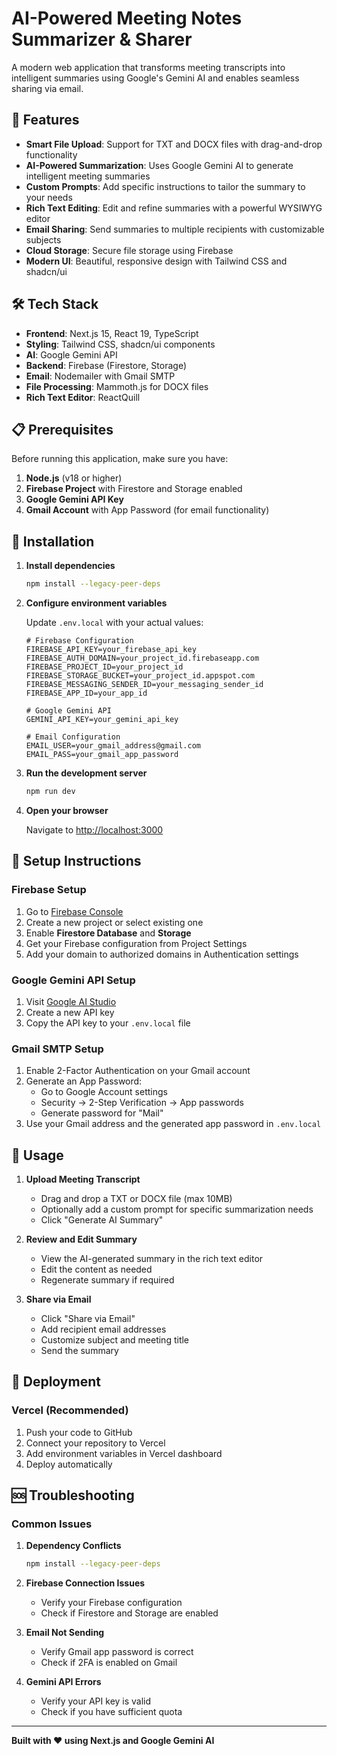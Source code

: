 # AI-Powered Meeting Notes Summarizer & Sharer

A modern web application that transforms meeting transcripts into intelligent summaries using Google's Gemini AI and enables seamless sharing via email.

## 🚀 Features

- **Smart File Upload**: Support for TXT and DOCX files with drag-and-drop functionality
- **AI-Powered Summarization**: Uses Google Gemini AI to generate intelligent meeting summaries
- **Custom Prompts**: Add specific instructions to tailor the summary to your needs
- **Rich Text Editing**: Edit and refine summaries with a powerful WYSIWYG editor
- **Email Sharing**: Send summaries to multiple recipients with customizable subjects
- **Cloud Storage**: Secure file storage using Firebase
- **Modern UI**: Beautiful, responsive design with Tailwind CSS and shadcn/ui

## 🛠️ Tech Stack

- **Frontend**: Next.js 15, React 19, TypeScript
- **Styling**: Tailwind CSS, shadcn/ui components
- **AI**: Google Gemini API
- **Backend**: Firebase (Firestore, Storage)
- **Email**: Nodemailer with Gmail SMTP
- **File Processing**: Mammoth.js for DOCX files
- **Rich Text Editor**: ReactQuill

## 📋 Prerequisites

Before running this application, make sure you have:

1. **Node.js** (v18 or higher)
2. **Firebase Project** with Firestore and Storage enabled
3. **Google Gemini API Key**
4. **Gmail Account** with App Password (for email functionality)

## 🔧 Installation

1. **Install dependencies**
   ```bash
   npm install --legacy-peer-deps
   ```

2. **Configure environment variables**
   
   Update `.env.local` with your actual values:
   ```env
   # Firebase Configuration
   FIREBASE_API_KEY=your_firebase_api_key
   FIREBASE_AUTH_DOMAIN=your_project_id.firebaseapp.com
   FIREBASE_PROJECT_ID=your_project_id
   FIREBASE_STORAGE_BUCKET=your_project_id.appspot.com
   FIREBASE_MESSAGING_SENDER_ID=your_messaging_sender_id
   FIREBASE_APP_ID=your_app_id
   
   # Google Gemini API
   GEMINI_API_KEY=your_gemini_api_key
   
   # Email Configuration
   EMAIL_USER=your_gmail_address@gmail.com
   EMAIL_PASS=your_gmail_app_password
   ```

3. **Run the development server**
   ```bash
   npm run dev
   ```

4. **Open your browser**
   
   Navigate to [http://localhost:3000](http://localhost:3000)

## 🔑 Setup Instructions

### Firebase Setup

1. Go to [Firebase Console](https://console.firebase.google.com/)
2. Create a new project or select existing one
3. Enable **Firestore Database** and **Storage**
4. Get your Firebase configuration from Project Settings
5. Add your domain to authorized domains in Authentication settings

### Google Gemini API Setup

1. Visit [Google AI Studio](https://makersuite.google.com/app/apikey)
2. Create a new API key
3. Copy the API key to your `.env.local` file

### Gmail SMTP Setup

1. Enable 2-Factor Authentication on your Gmail account
2. Generate an App Password:
   - Go to Google Account settings
   - Security → 2-Step Verification → App passwords
   - Generate password for "Mail"
3. Use your Gmail address and the generated app password in `.env.local`

## 📱 Usage

1. **Upload Meeting Transcript**
   - Drag and drop a TXT or DOCX file (max 10MB)
   - Optionally add a custom prompt for specific summarization needs
   - Click "Generate AI Summary"

2. **Review and Edit Summary**
   - View the AI-generated summary in the rich text editor
   - Edit the content as needed
   - Regenerate summary if required

3. **Share via Email**
   - Click "Share via Email"
   - Add recipient email addresses
   - Customize subject and meeting title
   - Send the summary

## 🚀 Deployment

### Vercel (Recommended)

1. Push your code to GitHub
2. Connect your repository to Vercel
3. Add environment variables in Vercel dashboard
4. Deploy automatically

## 🆘 Troubleshooting

### Common Issues

1. **Dependency Conflicts**
   ```bash
   npm install --legacy-peer-deps
   ```

2. **Firebase Connection Issues**
   - Verify your Firebase configuration
   - Check if Firestore and Storage are enabled

3. **Email Not Sending**
   - Verify Gmail app password is correct
   - Check if 2FA is enabled on Gmail

4. **Gemini API Errors**
   - Verify your API key is valid
   - Check if you have sufficient quota

---

**Built with ❤️ using Next.js and Google Gemini AI**
